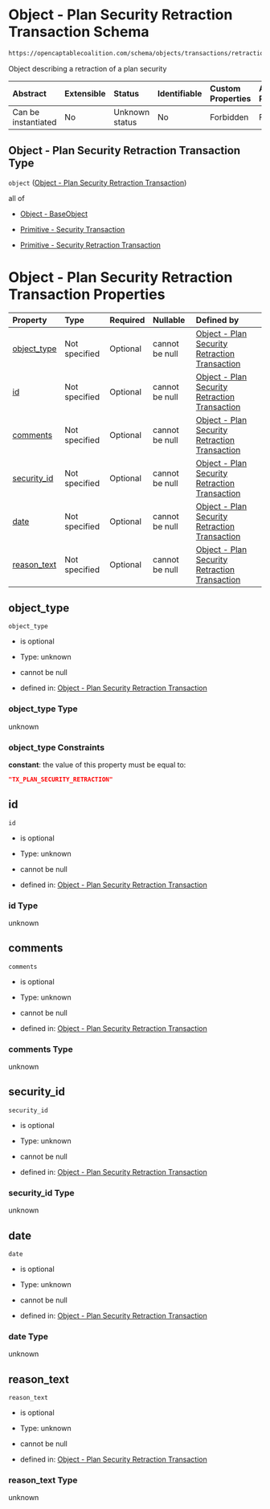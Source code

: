# Object - Plan Security Retraction Transaction Schema

```txt
https://opencaptablecoalition.com/schema/objects/transactions/retraction/plan_security_retraction
```

Object describing a retraction of a plan security

| Abstract            | Extensible | Status         | Identifiable | Custom Properties | Additional Properties | Access Restrictions | Defined In                                                                                                                                   |
| :------------------ | :--------- | :------------- | :----------- | :---------------- | :-------------------- | :------------------ | :------------------------------------------------------------------------------------------------------------------------------------------- |
| Can be instantiated | No         | Unknown status | No           | Forbidden         | Forbidden             | none                | [PlanSecurityRetraction.schema.json](../../schema/objects/transactions/retraction/PlanSecurityRetraction.schema.json "open original schema") |

## Object - Plan Security Retraction Transaction Type

`object` ([Object - Plan Security Retraction Transaction](plansecurityretraction.md))

all of

*   [Object - BaseObject](issuer-allof-object---baseobject.md "check type definition")

*   [Primitive - Security Transaction](convertibletransfer-allof-primitive---security-transaction.md "check type definition")

*   [Primitive - Security Retraction Transaction](convertibleretraction-allof-primitive---security-retraction-transaction.md "check type definition")

# Object - Plan Security Retraction Transaction Properties

| Property                    | Type          | Required | Nullable       | Defined by                                                                                                                                                                                                                    |
| :-------------------------- | :------------ | :------- | :------------- | :---------------------------------------------------------------------------------------------------------------------------------------------------------------------------------------------------------------------------- |
| [object_type](#object_type) | Not specified | Optional | cannot be null | [Object - Plan Security Retraction Transaction](plansecurityretraction-properties-object_type.md "https://opencaptablecoalition.com/schema/objects/transactions/retraction/plan_security_retraction#/properties/object_type") |
| [id](#id)                   | Not specified | Optional | cannot be null | [Object - Plan Security Retraction Transaction](plansecurityretraction-properties-id.md "https://opencaptablecoalition.com/schema/objects/transactions/retraction/plan_security_retraction#/properties/id")                   |
| [comments](#comments)       | Not specified | Optional | cannot be null | [Object - Plan Security Retraction Transaction](plansecurityretraction-properties-comments.md "https://opencaptablecoalition.com/schema/objects/transactions/retraction/plan_security_retraction#/properties/comments")       |
| [security_id](#security_id) | Not specified | Optional | cannot be null | [Object - Plan Security Retraction Transaction](plansecurityretraction-properties-security_id.md "https://opencaptablecoalition.com/schema/objects/transactions/retraction/plan_security_retraction#/properties/security_id") |
| [date](#date)               | Not specified | Optional | cannot be null | [Object - Plan Security Retraction Transaction](plansecurityretraction-properties-date.md "https://opencaptablecoalition.com/schema/objects/transactions/retraction/plan_security_retraction#/properties/date")               |
| [reason_text](#reason_text) | Not specified | Optional | cannot be null | [Object - Plan Security Retraction Transaction](plansecurityretraction-properties-reason_text.md "https://opencaptablecoalition.com/schema/objects/transactions/retraction/plan_security_retraction#/properties/reason_text") |

## object_type



`object_type`

*   is optional

*   Type: unknown

*   cannot be null

*   defined in: [Object - Plan Security Retraction Transaction](plansecurityretraction-properties-object_type.md "https://opencaptablecoalition.com/schema/objects/transactions/retraction/plan_security_retraction#/properties/object_type")

### object_type Type

unknown

### object_type Constraints

**constant**: the value of this property must be equal to:

```json
"TX_PLAN_SECURITY_RETRACTION"
```

## id



`id`

*   is optional

*   Type: unknown

*   cannot be null

*   defined in: [Object - Plan Security Retraction Transaction](plansecurityretraction-properties-id.md "https://opencaptablecoalition.com/schema/objects/transactions/retraction/plan_security_retraction#/properties/id")

### id Type

unknown

## comments



`comments`

*   is optional

*   Type: unknown

*   cannot be null

*   defined in: [Object - Plan Security Retraction Transaction](plansecurityretraction-properties-comments.md "https://opencaptablecoalition.com/schema/objects/transactions/retraction/plan_security_retraction#/properties/comments")

### comments Type

unknown

## security_id



`security_id`

*   is optional

*   Type: unknown

*   cannot be null

*   defined in: [Object - Plan Security Retraction Transaction](plansecurityretraction-properties-security_id.md "https://opencaptablecoalition.com/schema/objects/transactions/retraction/plan_security_retraction#/properties/security_id")

### security_id Type

unknown

## date



`date`

*   is optional

*   Type: unknown

*   cannot be null

*   defined in: [Object - Plan Security Retraction Transaction](plansecurityretraction-properties-date.md "https://opencaptablecoalition.com/schema/objects/transactions/retraction/plan_security_retraction#/properties/date")

### date Type

unknown

## reason_text



`reason_text`

*   is optional

*   Type: unknown

*   cannot be null

*   defined in: [Object - Plan Security Retraction Transaction](plansecurityretraction-properties-reason_text.md "https://opencaptablecoalition.com/schema/objects/transactions/retraction/plan_security_retraction#/properties/reason_text")

### reason_text Type

unknown
